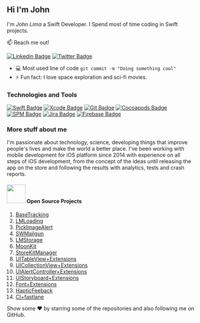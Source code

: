 ## Hi I'm John

I'm *John Lima* a Swift Developer. I Spend most of time coding in Swift projects.

📫 Reach me out!

[![Linkedin Badge](https://img.shields.io/badge/-thejohnlima-0e76a8?style=flat&labelColor=0e76a8&logo=linkedin&logoColor=white)](https://www.linkedin.com/in/thejohnlima/)
[![Twitter Badge](https://img.shields.io/badge/-@thejohnlima-1ca0f1?style=flat&labelColor=1ca0f1&logo=twitter&logoColor=white&link=https://twitter.com/thejohnlima)](https://twitter.com/thejohnlima)
<!-- [![Instagram Badge](https://img.shields.io/badge/-@thejohnlima-e84393?style=flat&labelColor=e84393&logo=instagram&logoColor=white)](https://instagram.com/thejohnlima/) -->

- 💻 Most used line of code `git commit -m "Doing something cool"`
- ⚡ Fun fact: I love space exploration and sci-fi movies.

### Technologies and Tools

[![Swift Badge](https://img.shields.io/badge/-Swift-D84A26?style=for-the-badge&labelColor=black&logo=apple&logoColor=FFF)](https://developer.apple.com/swift/)
[![Xcode Badge](https://img.shields.io/badge/-Xcode-007acc?style=for-the-badge&labelColor=black&logo=apple&logoColor=FFF)](https://developer.apple.com/xcode/)
[![Git Badge](https://img.shields.io/badge/-Git-3C873A?style=for-the-badge&labelColor=black&logo=git&logoColor=3C873A)](https://git-scm.com)
[![Cocoapods Badge](https://img.shields.io/badge/-Pods-E03424?style=for-the-badge&labelColor=black&logo=cocoapods&logoColor=E03424)](https://cocoapods.org)
[![SPM Badge](https://img.shields.io/badge/-SPM-007acc?style=for-the-badge&labelColor=black&logo=apple&logoColor=FFF)](https://developer.apple.com/documentation/swift_packages)
[![Jira Badge](https://img.shields.io/badge/-Jira-1B46AC?style=for-the-badge&labelColor=black&logo=jira&logoColor=1B46AC)](https://www.atlassian.com/software/jira)
[![Firebase Badge](https://img.shields.io/badge/-Firebase-F7CD51?style=for-the-badge&labelColor=black&logo=firebase&logoColor=F7CD51)](https://firebase.google.com)

### More stuff about me

I'm passionate about technology, science, developing things that improve people's lives and make the world a better place. I've been working with mobile development for iOS platform since 2014 with experience on all steps of iOS development, from the concept of the ideas until releasing the app on the store and following the results with analytics, tests and crash reports.

#### <img src="https://media.giphy.com/media/jrnlTtQdMwdpzXs1l7/giphy.gif" width="50"> Open Source Projects

1. [BaseTracking](https://github.com/thejohnlima/BaseTracking)
2. [LMLoading](https://github.com/thejohnlima/LMLoading)
3. [PickImageAlert](https://github.com/thejohnlima/PickImageAlert)
4. [SWMailgun](https://github.com/thejohnlima/SWMailgun)
5. [LMStorage](https://github.com/thejohnlima/LMStorage)
6. [MoonKit](https://github.com/thejohnlima/MoonKit)
7. [StoreKitManager](https://gist.github.com/thejohnlima/7f4c8808ef27bebb90aac3fd9becba2b)
8. [UITableView+Extensions](https://gist.github.com/thejohnlima/ebca08a6009bcf3ad160970dfaefc709)
9. [UICollectionView+Extensions](https://gist.github.com/thejohnlima/a42537e047e99f3259596c921fcb55ec)
10. [UIAlertController+Extensions](https://gist.github.com/thejohnlima/b3bcef85c48e2302901a7578978b0797)
11. [UIStoryboard+Extensions](https://gist.github.com/thejohnlima/f3deead07ad01447d39815591b852f42)
12. [Font+Extensions](https://gist.github.com/thejohnlima/33c2b3ff78dcb4dcf5ad8f932d5aef98)
13. [HapticFeeback](https://gist.github.com/thejohnlima/f859d3539c82432c65500f6ece82c827)
14. [CI+fastlane](https://gist.github.com/thejohnlima/c8950a0eca0752404613d90706cf01b2)

Show some ❤️ by starring some of the repositories and also following me on GitHub.
